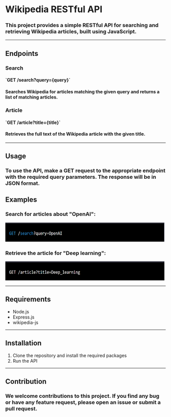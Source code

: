 <h1>Wikipedia RESTful API</h1>
<h3>This project provides a simple RESTful API for searching and retrieving Wikipedia articles, built using JavaScript.</h3>
<hr>

<h2>Endpoints</h2>
<h3>Search</h3>
<h4>`GET /search?query={query}`</h4>

<h4>Searches Wikipedia for articles matching the given query and returns a list of matching articles.</h4>

<h3>Article</h3>
<h4>`GET /article?title={title}`</h4>

  <h4>Retrieves the full text of the Wikipedia article with the given title.</h4>
  <hr>
<h2>Usage</h2>
<h3>To use the API, make a GET request to the appropriate endpoint with the required query parameters. The response will be in JSON format.</h3>


<h2>Examples</h2>
<h3>Search for articles about "OpenAI": </h3>

<img src="image/1.png" width="500" height="60">


<h3>Retrieve the article for "Deep learning": </h3>
<img src="image/2.png" width="500" height="60">


<hr>
<h2>Requirements</h2>

<ul>
<li>Node.js</li>
<li>Express.js</li>
<li>wikipedia-js</li>
</ul>

<hr>

<h2>Installation</h2>
<ol>
<li>Clone the repository and install the required packages</li>
<li>Run the API</li>
</ol>



<hr>

<h2>Contribution</h2>
<h3>We welcome contributions to this project. If you find any bug or have any feature request, please open an issue or submit a pull request.</h3>
